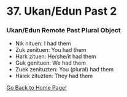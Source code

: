 # 37. Ukan/Edun Past 2

### Ukan/Edun Remote Past Plural Object

*   Nik nituen: I had them
*   Zuk zenituen: You had them
*   Hark zituen: He/she/it had them
*   Guk genituen: We had them
*   Zuek zenituzten: You (plural) had them
*   Haiek zituzten: They had them

[ Go Back to Home Page!](..)
